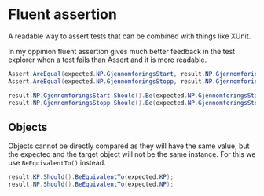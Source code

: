 # Fluent assertion

A readable way to assert tests that can be combined with things like XUnit.

In my oppinion fluent assertion gives much better feedback in the test explorer when a test fails than Assert and it is more readable.

```C#
Assert.AreEqual(expected.NP.GjennomforingsStart, result.NP.GjennomforingsStart);
Assert.AreEqual(expected.NP.GjennomforingsStopp, result.NP.GjennomforingsStopp);

result.NP.GjennomforingsStart.Should().Be(expected.NP.GjennomforingsStart);
result.NP.GjennomforingsStopp.Should().Be(expected.NP.GjennomforingsStopp);
```

## Objects

Objects cannot be directly compared as they will have the same value, but the expected and the target object will not be the same instance. For this we use `BeEquivalentTo()` instead.

```C#
result.KP.Should().BeEquivalentTo(expected.KP);
result.NP.Should().BeEquivalentTo(expected.NP);
```